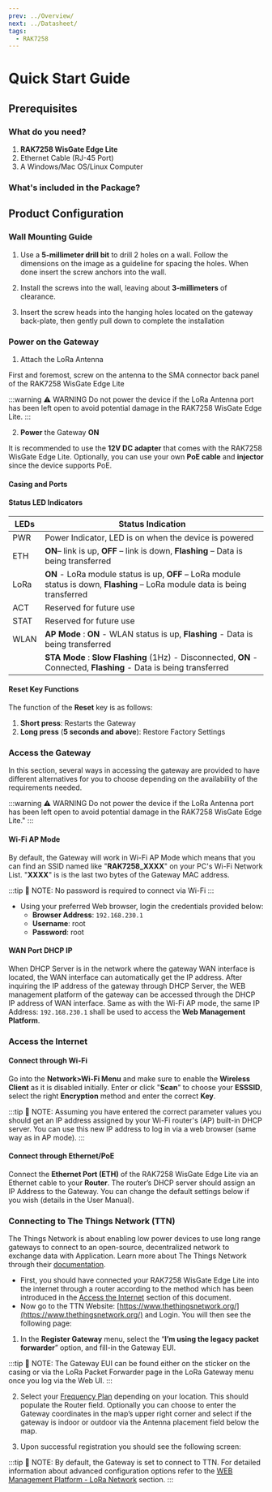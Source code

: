 ```yaml
---
prev: ../Overview/
next: ../Datasheet/
tags:
  - RAK7258
---
```


# Quick Start Guide

## Prerequisites

<!-- <rk-img
  src="/assets/images/wisgate/rak7258/quickstart/2.quickstart/rak7258-overview2.jpg"
  width="75%"
  caption="RAK7258 WisGate Edge Lite Internal Board"
/> -->

### What do you need?

1. **RAK7258 WisGate Edge Lite**
2. Ethernet Cable (RJ-45 Port)
3. A Windows/Mac OS/Linux Computer


### What's included in the Package?

<rk-img
  src="/assets/images/wisgate/rak7258/quickstart/2.quickstart/package_contents.jpg"
  width="70%"
  caption="RAK7258 Package Contents"
/>

## Product Configuration

### Wall Mounting Guide

1. Use a **5-millimeter drill bit** to drill 2 holes on a wall. Follow the dimensions on the image as a guideline for spacing the holes. When done insert the screw anchors into the wall.

<rk-img
  src="/assets/images/wisgate/rak7258/quickstart/2.quickstart/assembly-bottom-panel.png"
  width="50%"
  caption="RAK7258 WisGate Edge Lite Bottom Panel"
/>

2. Install the screws into the wall, leaving about **3-millimeters** of clearance.

<rk-img
  src="/assets/images/wisgate/rak7258/quickstart/2.quickstart/assembly-wall-screw.png"
  width="60%"
  caption="RAK7258 WisGate Edge Lite Wall Screw Arrangement"
/>

3. Insert the screw heads into the hanging holes located on the gateway back-plate, then gently pull down to complete the installation

<rk-img
  src="/assets/images/wisgate/rak7258/quickstart/2.quickstart/assembly-wall-attachment.png"
  width="60%"
  caption="RAK7258 WisGate Edge Lite Wall Attachment Guide"
/>

### Power on the Gateway

1. Attach the LoRa Antenna

First and foremost, screw on the antenna to the SMA connector back panel of the RAK7258 WisGate Edge Lite

:::warning ⚠️ WARNING
 Do not power the device if the LoRa Antenna port has been left open to avoid potential damage in the RAK7258 WisGate Edge Lite.
:::

2. **Power** the Gateway **ON**

It is recommended to use the **12V DC adapter** that comes with the RAK7258 WisGate Edge Lite. Optionally, you can use your own **PoE cable** and **injector** since the device supports PoE.

#### Casing and Ports 

<rk-img
  src="/assets/images/wisgate/rak7258/quickstart/2.quickstart/rak7258-back-panel.png"
  width="50%"
  caption="RAK7258 WisGate Edge Lite Back Panel"
/>

#### Status LED Indicators

| LEDs | Status Indication                                                                                                             |
| ---- | ----------------------------------------------------------------------------------------------------------------------------- |
| PWR  | Power Indicator, LED is on when the device is powered                                                                         |
| ETH  | **ON**– link is up, **OFF** – link is down, **Flashing** – Data is being transferred                                          |
| LoRa | **ON** - LoRa module status is up, **OFF** – LoRa module status is down, **Flashing** – LoRa module data is being transferred |
| ACT  | Reserved for future use                                                                                                       |
| STAT | Reserved for future use                                                                                                       |
| WLAN | **AP Mode** : **ON** - WLAN status is up, **Flashing** - Data is being transferred                                            |
|      | **STA Mode** : **Slow Flashing** (1Hz) - Disconnected, **ON** - Connected, **Flashing** - Data is being transferred           |


#### Reset Key Functions
The function of the **Reset** key is as follows:

1. **Short press**: Restarts the Gateway
2. **Long press** (**5 seconds and above**): Restore Factory Settings


### Access the Gateway

In this section, several ways in accessing the gateway are provided to have different alternatives for you to choose depending on the availability of the requirements needed.

:::warning ⚠️ WARNING
 Do not power the device if the LoRa Antenna port has been left open to avoid potential damage in the RAK7258 WisGate Edge Lite."
:::

#### Wi-Fi AP Mode

By default, the Gateway will work in Wi-Fi AP Mode which means that you can find an SSID named like "**RAK7258_XXXX**" on your PC's Wi-Fi Network List. "**XXXX**" is is the last two bytes of the Gateway MAC address.

:::tip 📝 NOTE:
 No password is required to connect via Wi-Fi
:::

* Using your preferred Web browser, login the credentials provided below:
    * **Browser Address**: `192.168.230.1`
    * **Username**: root
    * **Password**: root

<rk-img
  src="/assets/images/wisgate/rak7258/quickstart/2.quickstart/web-ui-home.jpg"
  width="100%"
  caption="Web User Interface Log-in"
/> 

#### WAN Port DHCP IP

When DHCP Server is in the network where the gateway WAN interface is located, the WAN interface can automatically get the IP address. After inquiring the IP address of the gateway through DHCP Server, the WEB management platform of the gateway can be accessed through the DHCP IP address of WAN interface. Same as with the Wi-Fi AP mode, the same IP Address: `192.168.230.1` shall be used to access the **Web Management Platform**.


### Access the Internet

#### Connect through Wi-Fi

Go into the **Network>Wi-Fi Menu** and make sure to enable the **Wireless Client** as it is disabled initially. Enter or click "**Scan**" to choose your **ESSSID**, select the right **Encryption** method and enter the correct **Key**.

<rk-img
  src="/assets/images/wisgate/rak7258/quickstart/2.quickstart/wifi-credentials.png"
  width="60%"
  caption="Connect through Wi-Fi Credentials"
/> 

:::tip 📝 NOTE:
 Assuming you have entered the correct parameter values you should get an IP address assigned by your Wi-Fi router's (AP) built-in DHCP server. You can use this new IP address to log in via a web browser (same way as in AP mode).
:::

#### Connect through Ethernet/PoE

Connect the **Ethernet Port (ETH)** of the RAK7258 WisGate Edge Lite via an Ethernet cable to your **Router**. The router’s DHCP server should assign an IP Address to the Gateway. You can change the default settings below if you wish (details in the User Manual).

<rk-img
  src="/assets/images/wisgate/rak7258/quickstart/2.quickstart/ethernet-settings.png"
  width="60%"
  caption="Connect through Ethernet Settings"
/> 


### Connecting to The Things Network (TTN)

The Things Network is about enabling low power devices to use long range gateways to connect to an open-source, decentralized network to exchange data with Application. Learn more about The Things Network through their [documentation](https://www.thethingsnetwork.org/docs/).

- First, you should have connected your RAK7258 WisGate Edge Lite into the internet through a router according to the method which has been introduced in  the [Access the Internet](/Product-Categories/WisGate/RAK7258/Quickstart/#access-the-internet) section of this document.
- Now go to the TTN Website: [https://www.thethingsnetwork.org/](https://www.thethingsnetwork.org/) and Login. You will then see the following page:

<rk-img
  src="/assets/images/wisgate/rak7258/quickstart/2.quickstart/ttn-homepage.png"
  width="100%"
  caption="The Things Network Home Page"
/>


1. In the **Register Gateway** menu, select the “**I’m using the legacy packet forwarder**” option, and fill-in the Gateway EUI.

<rk-img
  src="/assets/images/wisgate/rak7258/quickstart/2.quickstart/register-gateway.png"
  width="100%"
  caption="Registering your Gateway"
/>

:::tip 📝 NOTE:
 The Gateway EUI can be found either on the sticker on the casing or via the LoRa Packet Forwarder page in the LoRa Gateway menu once you log via the Web UI.
:::

2. Select your [Frequency Plan](https://www.thethingsnetwork.org/docs/lorawan/frequency-plans.html) depending on your location. This should populate the Router field. Optionally you can choose to enter the Gateway coordinates in the map’s upper right corner and select if the gateway is indoor or outdoor via the Antenna placement field below the map.

3. Upon successful registration you should see the following screen:

<rk-img
  src="/assets/images/wisgate/rak7258/quickstart/2.quickstart/ttn-successful.png"
  width="100%"
  caption="Gateway successfully connected to The Things Network (TTN)"
/>

:::tip 📝 NOTE:
By default, the Gateway is set to connect to TTN. For detailed information about advanced configuration options refer to the [WEB Management Platform - LoRa Network](/Knowledge-Hub/Learn/Resources/WEB-Management-Platform/#lora®-network) section.
:::



